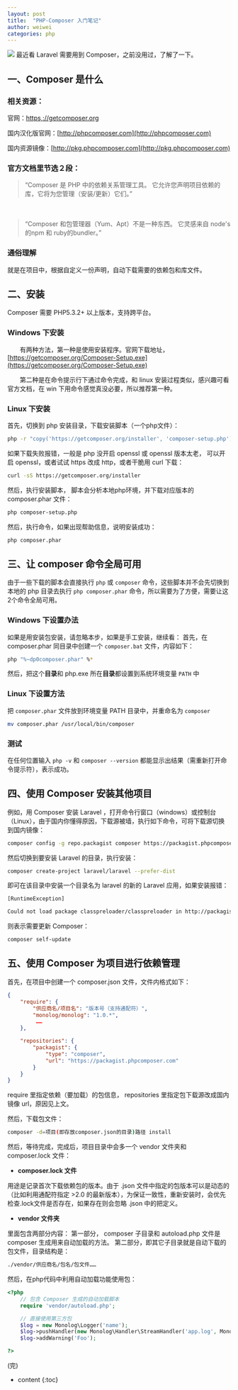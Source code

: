 ```yaml
---
layout: post
title:  "PHP-Composer 入门笔记"
author: weiwei
categories: php
---
```


![](https://getcomposer.org/img/logo-composer-transparent5.png)
最近看 Laravel 需要用到 Composer，之前没用过，了解了一下。





## 一、Composer 是什么

### 相关资源：

官网：[https,://getcomposer.org](https://getcomposer.org)

国内汉化版官网：[http://phpcomposer.com](http://phpcomposer.com)

国内资源镜像：[http://pkg.phpcomposer.com](http://pkg.phpcomposer.com)

### 官方文档里节选２段：

> “Composer 是 PHP 中的依赖关系管理工具。
> 它允许您声明项目依赖的库，它将为您管理（安装/更新）它们。”

　

> “Composer 和包管理器（Yum、Apt）不是一种东西。
> 它灵感来自 node's的npm 和 ruby的bundler。”

### 通俗理解

就是在项目中，根据自定义一份声明，自动下载需要的依赖包和库文件。

## 二、安装

Composer 需要 PHP5.3.2+ 以上版本，支持跨平台。

### Windows 下安装

　　有两种方法，第一种是使用安装程序。官网下载地址，[https://getcomposer.org/Composer-Setup.exe](https://getcomposer.org/Composer-Setup.exe)

　　第二种是在命令提示行下通过命令完成，和 linux 安装过程类似，感兴趣可看官方文档，在 win 下用命令感觉真没必要，所以推荐第一种。

### Linux 下安装

首先，切换到 php 安装目录，下载安装脚本（一个php文件）：
```bash
php -r "copy('https://getcomposer.org/installer', 'composer-setup.php');"
```

如果下载失败报错，一般是 php 没开启 openssl 或 openssl 版本太老，
可以开启 openssl，或者试试 https 改成 http，或者干脆用 curl 下载：
```bash
curl -sS https://getcomposer.org/installer
```

然后，执行安装脚本，
脚本会分析本地php环境，并下载对应版本的 composer.phar 文件：
```bash
php composer-setup.php
```

然后，执行命令，如果出现帮助信息，说明安装成功：
```bash
php composer.phar
```

## 三、让 composer 命令全局可用

由于一些下载的脚本会直接执行 `php` 或 `composer` 命令，这些脚本并不会先切换到本地的 php 目录去执行 `php composer.phar` 命令，所以需要为了方便，需要让这2个命令全局可用。

### Windows 下设置办法

如果是用安装包安装，请忽略本步，如果是手工安装，继续看：
首先，在 composer.phar 同目录中创建一个 `composer.bat` 文件，内容如下：

```bash
php "%~dp0composer.phar" %*
```

然后，把这个**目录**和 php.exe 所在**目录**都设置到系统环境变量 `PATH` 中

### Linux 下设置方法

把 `composer.phar` 文件放到环境变量 PATH 目录中，并重命名为 `composer`

```bash
mv composer.phar /usr/local/bin/composer
```

### 测试

在任何位置输入 `php -v` 和 `composer --version` 都能显示出结果（需重新打开命令提示符），表示成功。


## 四、使用 Composer 安装其他项目

例如，用 Composer 安装 Laravel ，打开命令行窗口（windows）或控制台（Linux），由于国内你懂得原因，下载源被墙，执行如下命令，可将下载源切换到国内镜像：

```bash
composer config -g repo.packagist composer https://packagist.phpcomposer.com
```

然后切换到要安装 Laravel 的目录，执行安装：

```bash
composer create-project laravel/laravel --prefer-dist
```

即可在该目录中安装一个目录名为 laravel 的新的 Laravel 应用，如果安装报错：

```bash
[RuntimeException] 

Could not load package classpreloader/classpreloader in http://packagist.org: [UnexpectedValueException] Could not parse version constraint ^1.2.2: Invalid version string "^1.2.2"
```

则表示需要更新 Composer：

```bash
composer self-update
```

## 五、使用 Composer 为项目进行依赖管理

首先，在项目中创建一个 composer.json 文件，文件内格式如下：

```json
{
    "require": {
        "供应商名/项目名": "版本号（支持通配符）",
        "monolog/monolog": "1.0.*",
         ……
    },

    "repositories": {
        "packagist": {
            "type": "composer",
            "url": "https://packagist.phpcomposer.com"
        }
    }
}
```


require 里指定依赖（要加载）的包信息，
repositories 里指定包下载源改成国内镜像 url，原因见上文。


然后，下载包文件：
```bash
composer -d=项目(即存放composer.json的目录)路径 install
```

然后，等待完成，完成后，项目目录中会多一个 vendor 文件夹和 composer.lock 文件：

* **composer.lock 文件**

用途是记录首次下载依赖包的版本。由于 .json 文件中指定的包版本可以是动态的（比如利用通配符指定 >2.0 的最新版本），为保证一致性，重新安装时，会优先检查.lock文件是否存在，如果存在则会忽略 .json 中的把定义。

* **vendor 文件夹**

里面包含两部分内容：
第一部分， composer 子目录和 autoload.php 文件是 composer 生成用来自动加载的方法。
第二部分，即其它子目录就是自动下载的包文件，目录结构是：
```bash
./vendor/供应商名/包名/包文件……
```


然后，在php代码中利用自动加载功能使用包：

```php
<?php
    // 包含 Composer 生成的自动加载脚本
    require 'vendor/autoload.php';

    // 直接使用第三方包
    $log = new Monolog\Logger('name');
    $log->pushHandler(new Monolog\Handler\StreamHandler('app.log', Monolog\Logger::WARNING));
    $log->addWarning('Foo');

?>
```

(完)


* content
{:toc}